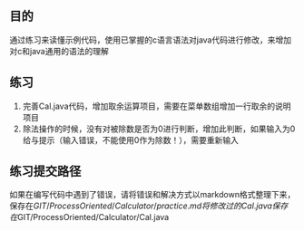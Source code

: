 ## 目的
通过练习来读懂示例代码，使用已掌握的c语言语法对java代码进行修改，来增加对c和java通用的语法的理解

## 练习
1. 完善Cal.java代码，增加取余运算项目，需要在菜单数组增加一行取余的说明项目
2. 除法操作的时候，没有对被除数是否为0进行判断，增加此判断，如果输入为0给与提示（输入错误，不能使用0作为除数！），需要重新输入

## 练习提交路径
如果在编写代码中遇到了错误，请将错误和解决方式以markdown格式整理下来，保存在$GIT/ProcessOriented/Calculator/practice.md
将修改过的Cal.java保存在$GIT/ProcessOriented/Calculator/Cal.java